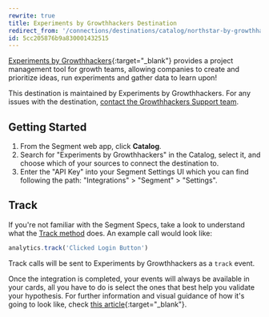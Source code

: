 ```yaml
---
rewrite: true
title: Experiments by Growthhackers Destination
redirect_from: '/connections/destinations/catalog/northstar-by-growthhackers/'
id: 5cc205876b9a830001432515
---
```

[Experiments by Growthhackers](http://growthhackers.com/software){:target="_blank"} provides a project management tool for growth teams, allowing companies to create and prioritize ideas, run experiments and gather data to learn upon!

This destination is maintained by Experiments by Growthhackers. For any issues with the destination, [contact the Growthhackers Support team](mailto:tech@growthhackers.com).

## Getting Started



1. From the Segment web app, click **Catalog**.
2. Search for "Experiments by Growthhackers" in the Catalog, select it, and choose which of your sources to connect the destination to.
3. Enter the "API Key" into your Segment Settings UI which you can find following the path: "Integrations" > "Segment" > "Settings".

## Track

If you're not familiar with the Segment Specs, take a look to understand what the [Track method](/docs/connections/spec/track/) does. An example call would look like:

```js
analytics.track('Clicked Login Button')
```

Track calls will be sent to Experiments by Growthhackers as a `track` event.

Once the integration is completed, your events will always be available in your cards, all you have to do is select the ones that best help you validate your hypothesis. For further information and visual guidance of how it's going to look like, check [this article](https://www.notion.so/Integrate-Experiments-with-Segment-77843e36055d4288b1d8c85e1aa5f96e){:target="_blank"}.
